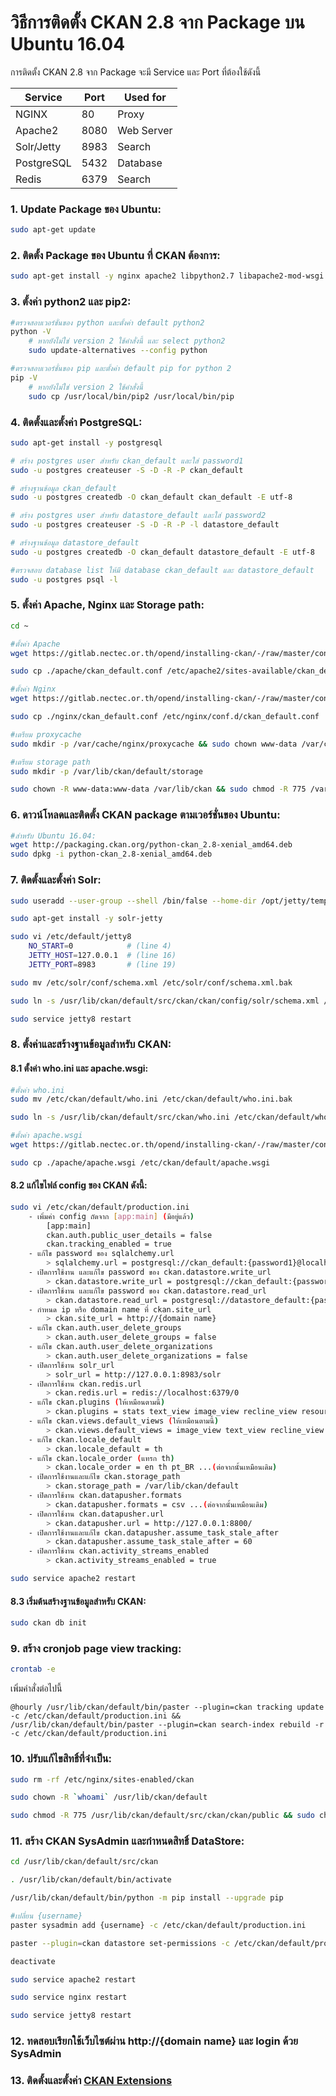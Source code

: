 # วิธีการติดตั้ง CKAN 2.8 จาก Package บน Ubuntu 16.04

การติดตั้ง CKAN 2.8 จาก Package จะมี Service และ Port ที่ต้องใช้ดังนี้

| Service | Port | Used for |
| ------- | ---- | -------- |
| NGINX | 80 | Proxy |
| Apache2 | 8080 | Web Server |
| Solr/Jetty | 8983 | Search |
| PostgreSQL | 5432 | Database |
| Redis | 6379 | Search |

### 1. Update Package ของ Ubuntu:
```sh
sudo apt-get update
```

### 2. ติดตั้ง Package ของ Ubuntu ที่ CKAN ต้องการ:
```sh
sudo apt-get install -y nginx apache2 libpython2.7 libapache2-mod-wsgi libpq5 redis-server git-core
```

### 3. ตั้งค่า python2 และ pip2:
```sh
#ตรวจสอบเวอร์ชั่นของ python และตั้งค่า default python2
python -V
    # หากยังไม่ใช่ version 2 ใช้คำสั่งนี้ และ select python2
    sudo update-alternatives --config python

#ตรวจสอบเวอร์ชั่นของ pip และตั้งค่า default pip for python 2
pip -V
    # หากยังไม่ใช่ version 2 ใช้คำสั่งนี้
    sudo cp /usr/local/bin/pip2 /usr/local/bin/pip
```

### 4. ติดตั้งและตั้งค่า PostgreSQL:
```sh
sudo apt-get install -y postgresql

# สร้าง postgres user สำหรับ ckan_default และใส่ password1
sudo -u postgres createuser -S -D -R -P ckan_default

# สร้างฐานข้อมูล ckan_default
sudo -u postgres createdb -O ckan_default ckan_default -E utf-8

# สร้าง postgres user สำหรับ datastore_default และใส่ password2
sudo -u postgres createuser -S -D -R -P -l datastore_default

# สร้างฐานข้อมูล datastore_default
sudo -u postgres createdb -O ckan_default datastore_default -E utf-8

#ตรวจสอบ database list ให้มี database ckan_default และ datastore_default
sudo -u postgres psql -l
```

### 5. ตั้งค่า Apache, Nginx และ Storage path:
```sh
cd ~

#ตั้งค่า Apache
wget https://gitlab.nectec.or.th/opend/installing-ckan/-/raw/master/config/apache/ckan_default.conf -P ./apache

sudo cp ./apache/ckan_default.conf /etc/apache2/sites-available/ckan_default.conf

#ตั้งค่า Nginx
wget https://gitlab.nectec.or.th/opend/installing-ckan/-/raw/master/config/nginx/ckan_default.conf -P ./nginx

sudo cp ./nginx/ckan_default.conf /etc/nginx/conf.d/ckan_default.conf

#เตรียม proxycache
sudo mkdir -p /var/cache/nginx/proxycache && sudo chown www-data /var/cache/nginx/proxycache

#เตรียม storage path
sudo mkdir -p /var/lib/ckan/default/storage

sudo chown -R www-data:www-data /var/lib/ckan && sudo chmod -R 775 /var/lib/ckan
```

### 6. ดาวน์โหลดและติดตั้ง CKAN package ตามเวอร์ชั่นของ Ubuntu:
```sh
#สำหรับ Ubuntu 16.04:
wget http://packaging.ckan.org/python-ckan_2.8-xenial_amd64.deb
sudo dpkg -i python-ckan_2.8-xenial_amd64.deb
```
### 7. ติดตั้งและตั้งค่า Solr:
```sh
sudo useradd --user-group --shell /bin/false --home-dir /opt/jetty/temp jetty

sudo apt-get install -y solr-jetty

sudo vi /etc/default/jetty8
    NO_START=0            # (line 4)
    JETTY_HOST=127.0.0.1  # (line 16)
    JETTY_PORT=8983       # (line 19)

sudo mv /etc/solr/conf/schema.xml /etc/solr/conf/schema.xml.bak

sudo ln -s /usr/lib/ckan/default/src/ckan/ckan/config/solr/schema.xml /etc/solr/conf/schema.xml

sudo service jetty8 restart
```

### 8. ตั้งค่าและสร้างฐานข้อมูลสำหรับ CKAN:
#### 8.1 ตั้งค่า who.ini และ apache.wsgi:
```sh
#ตั้งค่า who.ini
sudo mv /etc/ckan/default/who.ini /etc/ckan/default/who.ini.bak

sudo ln -s /usr/lib/ckan/default/src/ckan/who.ini /etc/ckan/default/who.ini

#ตั้งค่า apache.wsgi
wget https://gitlab.nectec.or.th/opend/installing-ckan/-/raw/master/config/apache/apache.wsgi -P ./apache

sudo cp ./apache/apache.wsgi /etc/ckan/default/apache.wsgi
```

#### 8.2 แก้ไขไฟล์ config ของ CKAN ดังนี้:
```sh
sudo vi /etc/ckan/default/production.ini
    - เพิ่มค่า config ถัดจาก [app:main] (มีอยู่แล้ว)
        [app:main]
        ckan.auth.public_user_details = false
        ckan.tracking_enabled = true
    - แก้ไข password ของ sqlalchemy.url
        > sqlalchemy.url = postgresql://ckan_default:{password1}@localhost/ckan_default
    - เปิดการใช้งาน และแก้ไข password ของ ckan.datastore.write_url
        > ckan.datastore.write_url = postgresql://ckan_default:{password1}@localhost/datastore_default
    - เปิดการใช้งาน และแก้ไข password ของ ckan.datastore.read_url
        > ckan.datastore.read_url = postgresql://datastore_default:{password2}@localhost/datastore_default
    - กำหนด ip หรือ domain name ที่ ckan.site_url
        > ckan.site_url = http://{domain name}
    - แก้ไข ckan.auth.user_delete_groups
        > ckan.auth.user_delete_groups = false
    - แก้ไข ckan.auth.user_delete_organizations
        > ckan.auth.user_delete_organizations = false
    - เปิดการใช้งาน solr_url
        > solr_url = http://127.0.0.1:8983/solr
    - เปิดการใช้งาน ckan.redis.url
        > ckan.redis.url = redis://localhost:6379/0
    - แก้ไข ckan.plugins (ให้เหมือนตามนี้)
        > ckan.plugins = stats text_view image_view recline_view resource_proxy datastore datapusher webpage_view
    - แก้ไข ckan.views.default_views (ให้เหมือนตามนี้)
        > ckan.views.default_views = image_view text_view recline_view webpage_view
    - แก้ไข ckan.locale_default
        > ckan.locale_default = th
    - แก้ไข ckan.locale_order (แทรก th)
        > ckan.locale_order = en th pt_BR ...(ต่อจากนั้นเหมือนเดิม)
    - เปิดการใช้งานและแก้ไข ckan.storage_path
        > ckan.storage_path = /var/lib/ckan/default
    - เปิดการใช้งาน ckan.datapusher.formats
        > ckan.datapusher.formats = csv ...(ต่อจากนั้นเหมือนเดิม)
    - เปิดการใช้งาน ckan.datapusher.url
        > ckan.datapusher.url = http://127.0.0.1:8800/
    - เปิดการใช้งานและแก้ไข ckan.datapusher.assume_task_stale_after
        > ckan.datapusher.assume_task_stale_after = 60
    - เปิดการใช้งาน ckan.activity_streams_enabled
        > ckan.activity_streams_enabled = true

sudo service apache2 restart
```

#### 8.3 เริ่มต้นสร้างฐานข้อมูลสำหรับ CKAN:
```sh
sudo ckan db init
```

### 9. สร้าง cronjob page view tracking:
```sh
crontab -e
```
เพิ่มคำสั่งต่อไปนี้

    @hourly /usr/lib/ckan/default/bin/paster --plugin=ckan tracking update -c /etc/ckan/default/production.ini && /usr/lib/ckan/default/bin/paster --plugin=ckan search-index rebuild -r -c /etc/ckan/default/production.ini

### 10. ปรับแก้ไขสิทธิ์ที่จำเป็น:
```sh
sudo rm -rf /etc/nginx/sites-enabled/ckan

sudo chown -R `whoami` /usr/lib/ckan/default

sudo chmod -R 775 /usr/lib/ckan/default/src/ckan/ckan/public && sudo chown -R www-data:www-data /usr/lib/ckan/default/src/ckan/ckan/public
```

### 11. สร้าง CKAN SysAdmin และกำหนดสิทธิ์ DataStore:

```sh
cd /usr/lib/ckan/default/src/ckan

. /usr/lib/ckan/default/bin/activate

/usr/lib/ckan/default/bin/python -m pip install --upgrade pip

#เปลี่ยน {username}
paster sysadmin add {username} -c /etc/ckan/default/production.ini

paster --plugin=ckan datastore set-permissions -c /etc/ckan/default/production.ini | sudo -u postgres psql --set ON_ERROR_STOP=1

deactivate

sudo service apache2 restart

sudo service nginx restart

sudo service jetty8 restart
```

### 12. ทดสอบเรียกใช้เว็บไซต์ผ่าน http://{domain name} และ login ด้วย SysAdmin

### 13. ติดตั้งและตั้งค่า [CKAN Extensions](ckan-extension.md)

